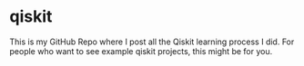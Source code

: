 # qiskit
This is my GitHub Repo where I post all the Qiskit learning process I did. For people who want to see example qiskit projects, this might be for you.
